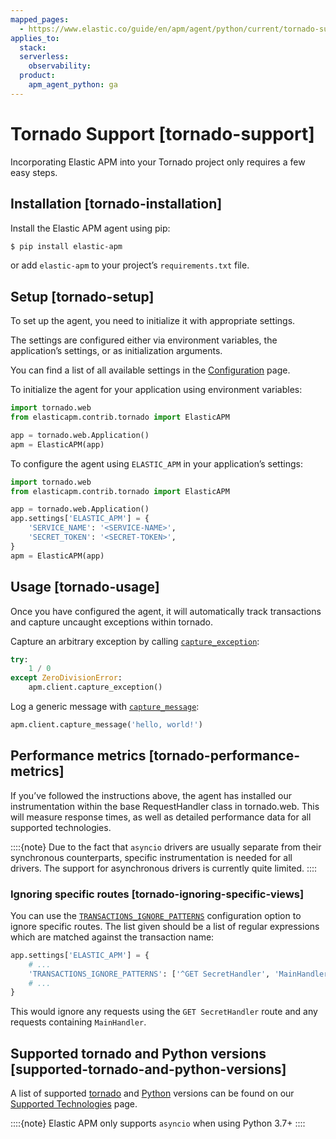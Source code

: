 ```yaml
---
mapped_pages:
  - https://www.elastic.co/guide/en/apm/agent/python/current/tornado-support.html
applies_to:
  stack:
  serverless:
    observability:
  product:
    apm_agent_python: ga
---
```


# Tornado Support [tornado-support]

Incorporating Elastic APM into your Tornado project only requires a few easy steps.


## Installation [tornado-installation]

Install the Elastic APM agent using pip:

```bash
$ pip install elastic-apm
```

or add `elastic-apm` to your project’s `requirements.txt` file.


## Setup [tornado-setup]

To set up the agent, you need to initialize it with appropriate settings.

The settings are configured either via environment variables, the application’s settings, or as initialization arguments.

You can find a list of all available settings in the [Configuration](/reference/configuration.md) page.

To initialize the agent for your application using environment variables:

```python
import tornado.web
from elasticapm.contrib.tornado import ElasticAPM

app = tornado.web.Application()
apm = ElasticAPM(app)
```

To configure the agent using `ELASTIC_APM` in your application’s settings:

```python
import tornado.web
from elasticapm.contrib.tornado import ElasticAPM

app = tornado.web.Application()
app.settings['ELASTIC_APM'] = {
    'SERVICE_NAME': '<SERVICE-NAME>',
    'SECRET_TOKEN': '<SECRET-TOKEN>',
}
apm = ElasticAPM(app)
```


## Usage [tornado-usage]

Once you have configured the agent, it will automatically track transactions and capture uncaught exceptions within tornado.

Capture an arbitrary exception by calling [`capture_exception`](/reference/api-reference.md#client-api-capture-exception):

```python
try:
    1 / 0
except ZeroDivisionError:
    apm.client.capture_exception()
```

Log a generic message with [`capture_message`](/reference/api-reference.md#client-api-capture-message):

```python
apm.client.capture_message('hello, world!')
```


## Performance metrics [tornado-performance-metrics]

If you’ve followed the instructions above, the agent has installed our instrumentation within the base RequestHandler class in tornado.web. This will measure response times, as well as detailed performance data for all supported technologies.

::::{note}
Due to the fact that `asyncio` drivers are usually separate from their synchronous counterparts, specific instrumentation is needed for all drivers. The support for asynchronous drivers is currently quite limited.
::::



### Ignoring specific routes [tornado-ignoring-specific-views]

You can use the [`TRANSACTIONS_IGNORE_PATTERNS`](/reference/configuration.md#config-transactions-ignore-patterns) configuration option to ignore specific routes. The list given should be a list of regular expressions which are matched against the transaction name:

```python
app.settings['ELASTIC_APM'] = {
    # ...
    'TRANSACTIONS_IGNORE_PATTERNS': ['^GET SecretHandler', 'MainHandler']
    # ...
}
```

This would ignore any requests using the `GET SecretHandler` route and any requests containing `MainHandler`.


## Supported tornado and Python versions [supported-tornado-and-python-versions]

A list of supported [tornado](/reference/supported-technologies.md#supported-tornado) and [Python](/reference/supported-technologies.md#supported-python) versions can be found on our [Supported Technologies](/reference/supported-technologies.md) page.

::::{note}
Elastic APM only supports `asyncio` when using Python 3.7+
::::


